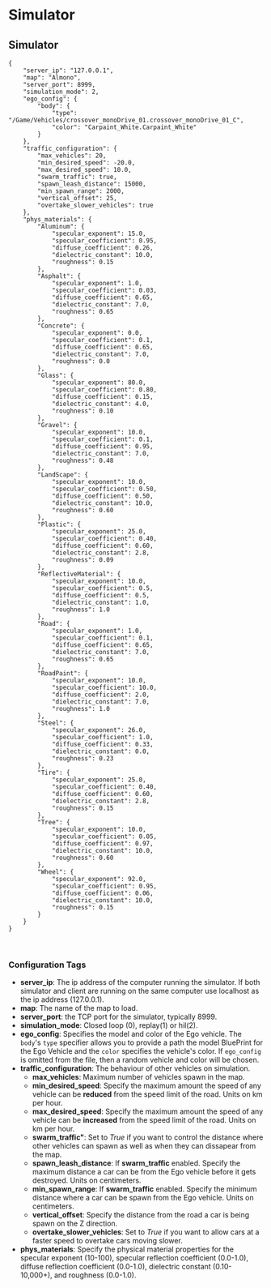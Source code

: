 # Simulator

## Simulator
```
{
	"server_ip": "127.0.0.1",
	"map": "Almono",
	"server_port": 8999,
	"simulation_mode": 2,
	"ego_config": {
		"body": {
			"type": "/Game/Vehicles/crossover_monoDrive_01.crossover_monoDrive_01_C",
			"color": "Carpaint_White.Carpaint_White"
		}
	},
	"traffic_configuration": {
		"max_vehicles": 20,
		"min_desired_speed": -20.0,
		"max_desired_speed": 10.0,
		"swarm_traffic": true,
		"spawn_leash_distance": 15000,
		"min_spawn_range": 2000,
		"vertical_offset": 25,
		"overtake_slower_vehicles": true
	},
	"phys_materials": {
		"Aluminum": {
			"specular_exponent": 15.0,
			"specular_coefficient": 0.95,
			"diffuse_coefficient": 0.26,
			"dielectric_constant": 10.0,
			"roughness": 0.15
		},
		"Asphalt": {
			"specular_exponent": 1.0,
			"specular_coefficient": 0.03,
			"diffuse_coefficient": 0.65,
			"dielectric_constant": 7.0,
			"roughness": 0.65
		},
		"Concrete": {
			"specular_exponent": 0.0,
			"specular_coefficient": 0.1,
			"diffuse_coefficient": 0.65,
			"dielectric_constant": 7.0,
			"roughness": 0.0
		},
		"Glass": {
			"specular_exponent": 80.0,
			"specular_coefficient": 0.80,
			"diffuse_coefficient": 0.15,
			"dielectric_constant": 4.0,
			"roughness": 0.10
		},
		"Gravel": {
			"specular_exponent": 10.0,
			"specular_coefficient": 0.1,
			"diffuse_coefficient": 0.95,
			"dielectric_constant": 7.0,
			"roughness": 0.48
		},
		"LandScape": {
			"specular_exponent": 10.0,
			"specular_coefficient": 0.50,
			"diffuse_coefficient": 0.50,
			"dielectric_constant": 10.0,
			"roughness": 0.60
		},
		"Plastic": {
			"specular_exponent": 25.0,
			"specular_coefficient": 0.40,
			"diffuse_coefficient": 0.60,
			"dielectric_constant": 2.8,
			"roughness": 0.09
		},
		"ReflectiveMaterial": {
			"specular_exponent": 10.0,
			"specular_coefficient": 0.5,
			"diffuse_coefficient": 0.5,
			"dielectric_constant": 1.0,
			"roughness": 1.0
		},
		"Road": {
			"specular_exponent": 1.0,
			"specular_coefficient": 0.1,
			"diffuse_coefficient": 0.65,
			"dielectric_constant": 7.0,
			"roughness": 0.65
		},
		"RoadPaint": {
			"specular_exponent": 10.0,
			"specular_coefficient": 10.0,
			"diffuse_coefficient": 2.0,
			"dielectric_constant": 7.0,
			"roughness": 1.0
		},
		"Steel": {
			"specular_exponent": 26.0,
			"specular_coefficient": 1.0,
			"diffuse_coefficient": 0.33,
			"dielectric_constant": 0.0,
			"roughness": 0.23
		},
		"Tire": {
			"specular_exponent": 25.0,
			"specular_coefficient": 0.40,
			"diffuse_coefficient": 0.60,
			"dielectric_constant": 2.8,
			"roughness": 0.15
		},
		"Tree": {
			"specular_exponent": 10.0,
			"specular_coefficient": 0.05,
			"diffuse_coefficient": 0.97,
			"dielectric_constant": 10.0,
			"roughness": 0.60
		},
		"Wheel": {
			"specular_exponent": 92.0,
			"specular_coefficient": 0.95,
			"diffuse_coefficient": 0.06,
			"dielectric_constant": 10.0,
			"roughness": 0.15
		}
	}
}
```
<p>&nbsp;</p>

### Configuration Tags

- **server_ip**: The ip address of the computer running the simulator. If both simulator and client are running on the same computer use localhost as the ip address (127.0.0.1).
- **map**: The name of the map to load.
- **server_port**: the TCP port for the simulator, typically 8999.
- **simulation_mode**: Closed loop (0), replay(1) or hil(2).
- **ego_config**: Specifies the model and color of the Ego vehicle. The `body`'s `type` specifier allows you to provide a path the model BluePrint for the Ego Vehicle and the `color` specifies the vehicle's color. If `ego_config` is omitted from the file, then a random vehicle and color will be chosen.
- **traffic_configuration**: The behaviour of other vehicles on simulation. 
  - **max_vehicles**: Maximum number of vehicles spawn in the map.
  - **min_desired_speed**: Specify the maximum amount the speed of any vehicle can be **reduced** from the speed limit of the road.  Units on km per hour.
  - **max_desired_speed**: Specify the maximum amount the speed of any vehicle can be **increased** from the speed limit of the road. Units on km per hour.
  - **swarm_traffic"**: Set to *True* if you want to control the distance where other vehicles can spawn as well as when they can dissapear from the map.
  - **spawn_leash_distance**: If **swarm_traffic** enabled. Specify the maximum distance a car can be from the Ego vehicle before it gets destroyed. Units on centimeters.
  - **min_spawn_range**: If **swarm_traffic** enabled. Specify the minimum distance where a car can be spawn from the Ego vehicle. Units on centimeters.
  - **vertical_offset**: Specify the distance from the road a car is being spawn on the Z direction.
  - **overtake_slower_vehicles**: Set to *True* if you want to allow cars at a faster speed to overtake cars moving slower. 
- **phys_materials**: Specify the physical material properties for the specular exponent (10-100), specular reflection coefficient (0.0-1.0), diffuse reflection coefficient (0.0-1.0), dielectric constant (0.10-10,000+), and roughness (0.0-1.0).
<p>&nbsp;</p>
